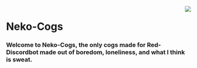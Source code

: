 <img align="right" src="http://i.imgur.com/VhubICu.png">
<h1>Neko-Cogs</h1>

<h3>Welcome to Neko-Cogs, the only cogs made for Red-Discordbot made out of boredom, loneliness, and what I think is sweat.</h3>
